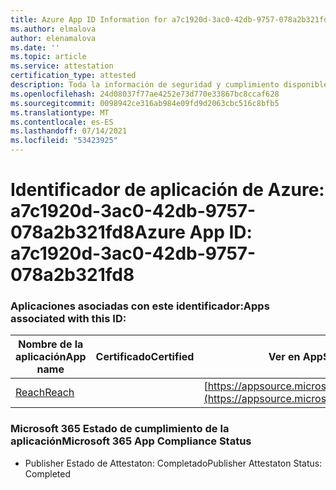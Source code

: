 ```yaml
---
title: Azure App ID Information for a7c1920d-3ac0-42db-9757-078a2b321fd8
ms.author: elmalova
author: elenamalova
ms.date: ''
ms.topic: article
ms.service: attestation
certification_type: attested
description: Toda la información de seguridad y cumplimiento disponible para a7c1920d-3ac0-42db-9757-078a2b321fd8.
ms.openlocfilehash: 24d08037f77ae4252e73d770e33867bc8ccaf628
ms.sourcegitcommit: 0098942ce316ab984e09fd9d2063cbc516c8bfb5
ms.translationtype: MT
ms.contentlocale: es-ES
ms.lasthandoff: 07/14/2021
ms.locfileid: "53423925"
---
```

# <a name="azure-app-id-a7c1920d-3ac0-42db-9757-078a2b321fd8"></a><span data-ttu-id="de564-103">Identificador de aplicación de Azure: a7c1920d-3ac0-42db-9757-078a2b321fd8</span><span class="sxs-lookup"><span data-stu-id="de564-103">Azure App ID: a7c1920d-3ac0-42db-9757-078a2b321fd8</span></span>


### <a name="apps-associated-with-this-id"></a><span data-ttu-id="de564-104">Aplicaciones asociadas con este identificador:</span><span class="sxs-lookup"><span data-stu-id="de564-104">Apps associated with this ID:</span></span>
| <span data-ttu-id="de564-105">**Nombre de la aplicación**</span><span class="sxs-lookup"><span data-stu-id="de564-105">**App name**</span></span> | <span data-ttu-id="de564-106">**Certificado**</span><span class="sxs-lookup"><span data-stu-id="de564-106">**Certified**</span></span> | <span data-ttu-id="de564-107">**Ver en AppSource**</span><span class="sxs-lookup"><span data-stu-id="de564-107">**View in AppSource**</span></span> |
|-|-|-|
| [<span data-ttu-id="de564-108">Reach</span><span class="sxs-lookup"><span data-stu-id="de564-108">Reach</span></span>](https://docs.microsoft.com/en-us/microsoft-365-app-certification/forward/WA200002045) |  | [https://appsource.microsoft.com/product/office/WA200002045](https://appsource.microsoft.com/product/office/WA200002045) |

### <a name="microsoft-365-app-compliance-status"></a><span data-ttu-id="de564-109">Microsoft 365 Estado de cumplimiento de la aplicación</span><span class="sxs-lookup"><span data-stu-id="de564-109">Microsoft 365 App Compliance Status</span></span>
- <span data-ttu-id="de564-110">Publisher Estado de Attestaton: Completado</span><span class="sxs-lookup"><span data-stu-id="de564-110">Publisher Attestaton Status: Completed</span></span>
